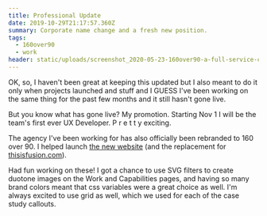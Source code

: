```yaml
---
title: Professional Update
date: 2019-10-29T21:17:57.360Z
summary: Corporate name change and a fresh new position.
tags:
  - 160over90
  - work
header: static/uploads/screenshot_2020-05-23-160over90-a-full-service-creative-agency.png
---
```

OK, so, I haven't been great at keeping this updated but I also meant to do it only when projects launched and stuff and I GUESS I've been working on the same thing for the past few months and it still hasn't gone live.

But you know what has gone live? My promotion. Starting Nov 1 I will be the team's first ever UX Developer. P r e t t y exciting.

The agency I've been working for has also officially been rebranded to 160 over 90. I helped launch [the new website](https://160over90.com) (and the replacement for [thisisfusion.com](https://thisisfusion.com)).

Had fun working on these! I got a chance to use SVG filters to create duotone images on the Work and Capabilities pages, and having so many brand colors meant that css variables were a great choice as well. I'm always excited to use grid as well, which we used for each of the case study callouts.